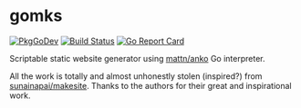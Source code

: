 # gomks

[![PkgGoDev](https://pkg.go.dev/badge/github.com/jrmsdev/gomks)](https://pkg.go.dev/github.com/jrmsdev/gomks)
[![Build Status](https://travis-ci.org/jrmsdev/gomks.svg?branch=master)](https://travis-ci.org/jrmsdev/gomks)
[![Go Report Card](https://goreportcard.com/badge/github.com/jrmsdev/gomks)](https://goreportcard.com/report/github.com/jrmsdev/gomks)

Scriptable static website generator using
[mattn/anko](https://github.com/mattn/anko) Go interpreter.

All the work is totally and almost unhonestly stolen (inspired?) from
[sunainapai/makesite](https://github.com/sunainapai/makesite/).
Thanks to the authors for their great and inspirational work.
